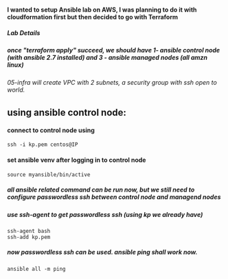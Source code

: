 #
#### I wanted to setup Ansible lab on AWS, I was planning to do it with cloudformation first but then decided to go with Terraform
##### Lab Details

##### once "terraform apply" succeed, we should have 1- ansible control node (with ansible 2.7 installed) and 3 - ansible managed nodes (all amzn linux)

###### 05-infra will create VPC with 2 subnets, a security group with ssh open to world.


## using ansible control node:
#### connect to control node using 

```
ssh -i kp.pem centos@IP
```
#### set ansible venv after logging in to control node

```
source myansible/bin/active
```

##### all ansible related command can be run now, but we still need to configure passwordless ssh between control node and managend nodes

##### use ssh-agent to get passwordless ssh (using kp we already have)

```
ssh-agent bash
ssh-add kp.pem
```
##### now passwordless ssh can be used. ansible ping shall work now.

```
ansible all -m ping


```
